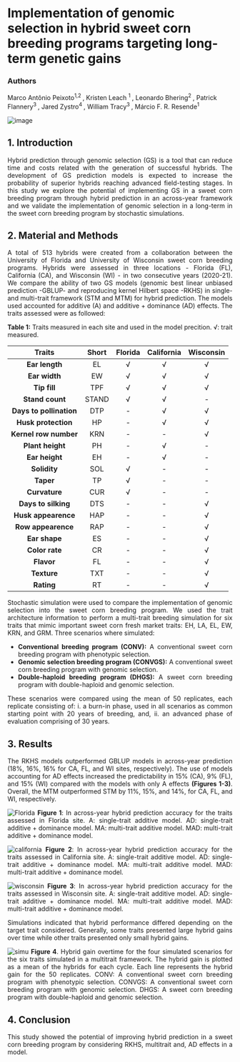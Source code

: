 # Implementation of genomic selection in hybrid sweet corn breeding programs targeting long-term genetic gains

### Authors
Marco Antônio Peixoto<sup>1,2 </sup>, Kristen Leach <sup>1 </sup>, Leonardo Bhering<sup>2 </sup>, Patrick Flannery<sup>3 </sup>, Jared Zystro<sup>4 </sup>, William Tracy<sup>3 </sup>, Márcio F. R. Resende<sup>1 </sup>


![image](https://user-images.githubusercontent.com/59318360/177633208-152de0c7-6e41-4b83-b1f9-d4292ff0d7a9.png)

<div align="justify">
  
## 1. Introduction

Hybrid prediction through genomic selection (GS) is a tool that can reduce time and costs related with the generation of successful hybrids. The development of GS prediction models is expected to increase the probability of superior hybrids reaching advanced field-testing stages. In this study we explore the potential of implementing GS in a sweet corn breeding program through hybrid prediction in an across-year framework and we validate the implementation of genomic selection in a long-term in the sweet corn breeding program by stochastic simulations.

## 2. Material and Methods

A total of 513 hybrids were created from a collaboration between the University of Florida and University of Wisconsin sweet corn breeding programs. Hybrids were assessed in three locations - Florida (FL), California (CA), and Wisconsin (WI) - in two consecutive years (2020-21). We compare the ability of two GS models (genomic best linear unbiased prediction -GBLUP- and reproducing kernel Hilbert space -RKHS) in single- and multi-trait framework (STM and MTM) for hybrid prediction. The models used accounted for additive (A) and additive + dominance (AD) effects. The traits assessed were as followed:

**Table 1:** Traits measured in each site and used in the model precition. √: trait measured.

<div align="center">
  
|          Traits          |  Short    |	Florida	 | California |	Wisconsin |
| :---------------------:  | :--------:| :-------: | :--------: | :-------: | 
| **Ear length**           |    EL     |	 √       |	 √        |   √       |
| **Ear width**            |    EW     |	 √       |   √        |	  √       |
| **Tip fill**             |    TPF    |	 √       |	 √        |	  √       |
| **Stand count**          |   STAND   |	 √       |	 √        |   -       |
| **Days to pollination**  |    DTP    |	 -       |	 √        |   √       |
| **Husk protection**      |    HP	   |   -       |	 √        |   √       |
| **Kernel row number**    |    KRN    |	 -       |	 -        |   √       | 
| **Plant height**         |    PH	   |   -       |	 √        |   -       |
| **Ear height**           |    EH     |	 -       |	 √        |   -       |
| **Solidity**             |    SOL    |	 √       |   -        |   -       |
| **Taper**                |    TP     |	 √       |   -        |   -       |
| **Curvature**            |    CUR    |	 √       |   -        |   -       |
| **Days to silking**      |    DTS    |	 -       |	 -        |	  √       |
| **Husk appearence**      |    HAP    |	 -       |   -        |	  √       |
| **Row appearence**       |    RAP    |	 -       |   -        |	  √       |  
| **Ear shape**            |    ES     |	 -       |	 -        |   √       |
| **Color rate**           |    CR	   |   -       |   -        |   √       |
| **Flavor**               |    FL     |	 -       |	 -        |   √       |
| **Texture**              |    TXT    |	 -       |   -        |  	√       |
| **Rating**               |    RT     |	 -       |   -        |   √       |

<div align="justify">

Stochastic simulation were used to compare the implementation of genomic selection into the sweet corn breeding program. We used the trait architecture information to perform a multi-trait breeding simulation for six traits that mimic important sweet corn fresh market traits: EH, LA, EL, EW, KRN, and GRM. Three scenarios where simulated: 
  
- **Conventional breeding program (CONV):** A conventional sweet corn breeding program with phenotypic selection.
- **Genomic selection breeding program (CONVGS):**  A conventional sweet corn breeding program with genomic selection.
- **Double-haploid breeding program (DHGS):** A sweet corn breeding program with double-haploid and genomic selection.
 
These scenarios were compared using the mean of 50 replicates, each replicate consisting of: i. a burn-in phase, used in all scenarios as common starting point with 20 years of breeding, and, ii. an advanced phase of evaluation comprising of 30 years. 
  
## 3. Results

The RKHS models outperformed GBLUP models in across-year prediction (18%, 16%, 16% for CA, FL, and WI sites, respectively). The use of models accounting for AD effects increased the predictability in 15% (CA), 9% (FL), and 15% (WI) compared with the models with only A effects **(Figures 1-3)**. Overall, the MTM outperformed STM by 11%, 15%, and 14%, for CA, FL, and WI, respectively. 
  
 ![Florida](https://user-images.githubusercontent.com/59318360/178295682-1ffb4ea3-a438-42fc-9d45-0d6d62967a56.jpg)
**Figure 1**: In across-year hybrid prediction accuracy for the traits assessed in Florida site. A: single-trait additive model. AD: single-trait additive + dominance model. MA: multi-trait additive model. MAD: multi-trait additive + dominance model.

![california](https://user-images.githubusercontent.com/59318360/178289000-1d6b11b3-518c-4cc4-a9f9-7da5c29283cb.jpg)
**Figure 2**: In across-year hybrid prediction accuracy for the traits assessed in California site. A: single-trait additive model. AD: single-trait additive + dominance model. MA: multi-trait additive model. MAD: multi-trait additive + dominance model.
  
![wisconsin](https://user-images.githubusercontent.com/59318360/178289023-595e8199-7103-4628-8833-5faadf1cece7.jpg)
**Figure 3**: In across-year hybrid prediction accuracy for the traits assessed in Wisconsin site. A: single-trait additive model. AD: single-trait additive + dominance model. MA: multi-trait additive model. MAD: multi-trait additive + dominance model.

 
  
  

Simulations indicated that hybrid performance differed depending on the target trait considered. Generally, some traits presented large hybrid gains over time while other traits presented only small hybrid gains.
  
![simu](https://user-images.githubusercontent.com/59318360/178289901-5ae3be5e-db93-4be9-8833-fd801c034e09.jpg)
**Figure 4**. Hybrid gain overtime for the four simulated scenarios for the six traits simulated in a multitrait framework. The hybrid gain is plotted as a mean of the hybrids for each cycle. Each line represents the hybrid gain for the 50 replicates. CONV: A conventional sweet corn breeding program with phenotypic selection. CONVGS:  A conventional sweet corn breeding program with genomic selection. DHGS: A sweet corn breeding program with double-haploid and genomic selection.


## 4. Conclusion

This study showed the potential of improving hybrid prediction in a sweet corn breeding program by considering RKHS, multitrait and, AD effects in a model. 


